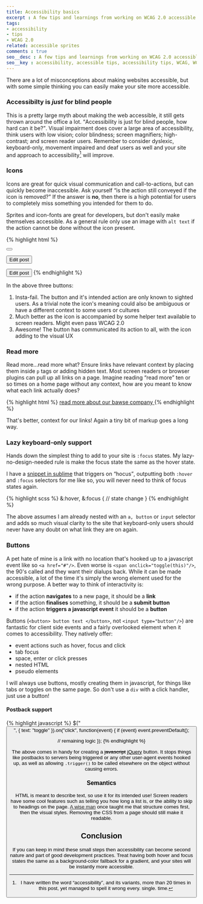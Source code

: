 ```yaml
---
title: Accessibility basics
excerpt : A few tips and learnings from working on WCAG 2.0 accessible sites
tags:
- accessibility
- tips
- WCAG 2.0
related: accessible sprites
comments : true
seo__desc : A few tips and learnings from working on WCAG 2.0 accessible sites
seo__key : accessibility, accessible tips, accessibility tips, WCAG, WCAG 2.0, accessible web, low vision, blind, screen reader, screen-reader, high contrast, icon, button
---
```

There are a lot of misconceptions about making websites accessible, but with some simple thinking you can easily make your site more accessible.
<!-- /intro -->

### Accessibilty is *just* for blind people
This is a pretty large myth about making the web accessible, it still gets thrown around the office a lot. <q>Accessibility is just for blind people, how hard can it be?</q>. Visual impairment does cover a large area of accessibility, think users with low vision; color blindness; screen magnifiers; high-contrast; and screen reader users. Remember to consider dyslexic, keyboard-only, movement impaired and deaf users as well and your site and approach to accessibility[^1] will improve.

### Icons
Icons are great for quick visual communication and call-to-actions, but can quickly become inaccessible. Ask yourself <q>is the action still conveyed if the icon is removed?</q> If the answer is **no**, then there is a high potential for users to completely miss something you intended for them to do.

Sprites and icon-fonts are great for developers, but don't easily make themselves accessible. As a general rule only use an image with `alt text` if the action cannot be done without the icon present.

{% highlight html  %}
<!-- 1 -->
<button><i class="icon-edit"></i></button>

<!-- 2 -->
<button>
  <i class="icon-edit"></i>
  <span class="visuallyhidden">Edit post</span>
</button>

<!-- 3 -->
<button><i class="icon-edit"></i> Edit post</button>
{% endhighlight %}

In the above three buttons:

1. Insta-fail. The button and it's intended action are only known to sighted users. As a trivial note the icon's meaning could also be ambiguous or have a different context to some users or cultures
1. Much better as the icon is accompanied by some helper text available to screen readers. Might even pass WCAG 2.0
3. Awesome! The button has communicated its action to all, with the icon adding to the visual UX

### Read more
Read more...read more what? Ensure links have relevant context by placing them inside `p` tags or  adding hidden text. Most screen readers or browser plugins can pull up all links on a page. Imagine reading <q>read more</q> ten or so times on a home page without any context, how are you meant to know what each link actually does?

{% highlight html  %}
<a href="/about">
  read more
  <span class="visuallyhidden"> about our bawse company</span>
</a>
{% endhighlight %}

That's better, context for our links! Again a tiny bit of markup goes a long way.

### Lazy keyboard-only support
Hands down the simplest thing to add to your site is `:focus` states. My lazy-no-design-needed rule is make the focus state the same as the hover state.

I have a [snippet in sublime](https://github.com/Piderman/sublime__settings/blob/master/User/Sass/hover-focus.sublime-snippet) that triggers on <q>hocus</q>, outputting both `:hover` and `:focus` selectors for me like so, you will never need to think of focus states again.

{% highlight scss  %}
&:hover,
&:focus {
  // state change
}
{% endhighlight %}

The above assumes I am already nested with an `a, button` or `input` selector and adds so much visual clarity to the site that keyboard-only users should never have any doubt on what link they are on again.

### Buttons
A pet hate of mine is a link with no location that's hooked up to a javascript event like so `<a href="#"/>`. Even worse is `<span onclick="toggle(this)"/>`, the 90's called and they want their dialups back. While it can be made accessible, a lot of the time it's simply the wrong element used for the wrong purpose. A better way to think of interactivity is:

* if the action **navigates** to a new page, it should be a **link**
* if the action **finalises** something, it should be a **submit button**
* if the action **triggers a javascript event** it should be a **button**

Buttons (`<button> button text </button>`, not `<input type="button"/>`) are fantastic for client side events and a fairly overlooked element when it comes to accessibility. They natively offer:

* event actions such as hover, focus and click
* tab focus
* space, enter or click presses
* nested HTML
* pseudo elements

I will always use buttons, mostly creating them in javascript, for things like tabs or toggles on the same page. So don't use a `div` with a click handler, just use a button!

#### Postback support
{% highlight javascript  %}
$("<button>", {
  text: "toggle"
}).on("click", function(event) {
  if (event) event.preventDefault();

  // remaining logic
});
{% endhighlight %}

The above comes in handy for creating a <del>javascript</del> <ins>jQuery</ins> button. It stops things like postbacks to servers being triggered or any other user-agent events hooked up, as well as allowing `.trigger()` to be called elsewhere on the object without causing errors.

### Semantics
HTML is meant to describe text, so use it for its intended use! Screen readers have some cool features such as telling you how long a list is, or the ability to skip to headings on the page. [A wise man](http://twitter.com/DanielOgden) once taught me that structure comes first, then the visual styles. Removing the CSS from a page should still make it readable.


## Conclusion
If you can keep in mind these small steps then accessibility can become second nature and part of good development practices. Treat having both hover and focus states the same as a background-color fallback for a gradient, and your sites will be instantly more accessible.

[^1]: I have written the word <q>accessibility</q>, and its variants, more than 20 times in this post, yet managed to spell it wrong every. single. time.
